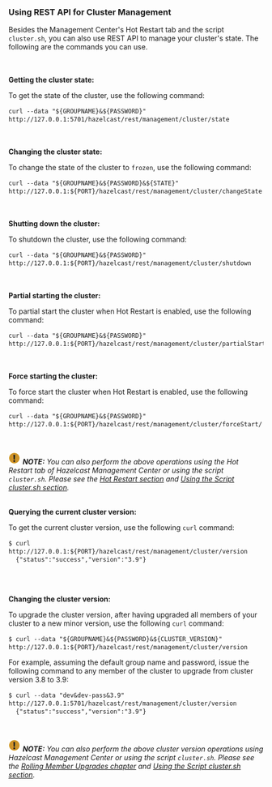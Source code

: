 


### Using REST API for Cluster Management

Besides the Management Center's Hot Restart tab and the script `cluster.sh`, you can also use REST API to manage your cluster's state. The following are the commands you can use.

<br></br>
**Getting the cluster state:**

To get the state of the cluster, use the following command:

```
curl --data "${GROUPNAME}&${PASSWORD}" http://127.0.0.1:5701/hazelcast/rest/management/cluster/state
```

<br></br>
**Changing the cluster state:**

To change the state of the cluster to `frozen`, use the following command:

```
curl --data "${GROUPNAME}&${PASSWORD}&${STATE}" http://127.0.0.1:${PORT}/hazelcast/rest/management/cluster/changeState 
```


<br></br>
**Shutting down the cluster:**

To shutdown the cluster, use the following command:

```
curl --data "${GROUPNAME}&${PASSWORD}"  http://127.0.0.1:${PORT}/hazelcast/rest/management/cluster/shutdown
```


<br></br>
**Partial starting the cluster:**

To partial start the cluster when Hot Restart is enabled, use the following command:

```
curl --data "${GROUPNAME}&${PASSWORD}" http://127.0.0.1:${PORT}/hazelcast/rest/management/cluster/partialStart/
```


<br></br>
**Force starting the cluster:**

To force start the cluster when Hot Restart is enabled, use the following command:

```
curl --data "${GROUPNAME}&${PASSWORD}" http://127.0.0.1:${PORT}/hazelcast/rest/management/cluster/forceStart/
```


<br></br>
![image](images/NoteSmall.jpg) ***NOTE:*** *You can also perform the above operations using the Hot Restart tab of Hazelcast Management Center or using the script `cluster.sh`. Please see the [Hot Restart section](#hot-restart) and [Using the Script cluster.sh section](#using-the-script-cluster-sh).*
<br></br>

**Querying the current cluster version:**

To get the current cluster version, use the following `curl` command:

```
$ curl http://127.0.0.1:${PORT}/hazelcast/rest/management/cluster/version
  {"status":"success","version":"3.9"}
```

<br></br>

**Changing the cluster version:**

To upgrade the cluster version, after having upgraded all members of your cluster to a new minor version, use the following `curl` command:

```
$ curl --data "${GROUPNAME}&${PASSWORD}&${CLUSTER_VERSION}" http://127.0.0.1:${PORT}/hazelcast/rest/management/cluster/version

```

For example, assuming the default group name and password, issue the following command to any member of the cluster to upgrade from cluster version 3.8 to 3.9:

```
$ curl --data "dev&dev-pass&3.9" http://127.0.0.1:5701/hazelcast/rest/management/cluster/version
  {"status":"success","version":"3.9"}
```

<br></br>
![image](images/NoteSmall.jpg) ***NOTE:*** *You can also perform the above cluster version operations using Hazelcast Management Center or using the script `cluster.sh`. Please see the [Rolling Member Upgrades chapter](#rolling-member-upgrades) and [Using the Script cluster.sh section](#using-the-script-cluster-sh).*
<br></br>
